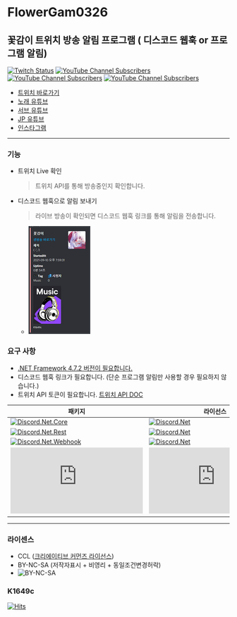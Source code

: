 # FlowerGam0326

## 꽃감이 트위치 방송 알림 프로그램 ( 디스코드 웹훅 or 프로그램 알림)

[![Twitch Status](https://img.shields.io/twitch/status/flowergam0326?label=%EA%BD%83%EA%B0%90%EC%9D%B4&style=social)](https://www.twitch.tv/flowergam0326)
[![YouTube Channel Subscribers](https://img.shields.io/youtube/channel/subscribers/UCIiAsSxd21ZGabut95VYYgw?label=Sing%20Youtube&style=social)](https://www.youtube.com/channel/UCIiAsSxd21ZGabut95VYYgw)
[![YouTube Channel Subscribers](https://img.shields.io/youtube/channel/subscribers/UCvFBlZPInHWf8eE4WUkKS6A?label=Sub%20Youtube&style=social)](https://www.youtube.com/channel/UCvFBlZPInHWf8eE4WUkKS6A)
[![YouTube Channel Subscribers](https://img.shields.io/youtube/channel/subscribers/UCX3ELg-sB0Y3pWpOVIW8CpA?label=JP%20Youtube&style=social)](https://www.youtube.com/channel/UCX3ELg-sB0Y3pWpOVIW8CpA)

* [트위치 바로가기](https://www.twitch.tv/flowergam0326)
* [노래 유튜브](https://www.youtube.com/channel/UCIiAsSxd21ZGabut95VYYgw)
* [서브 유튜브](https://www.youtube.com/channel/UCvFBlZPInHWf8eE4WUkKS6A)
* [JP 유튜브](https://www.youtube.com/channel/UCX3ELg-sB0Y3pWpOVIW8CpA)
* [인스타그램](https://www.instagram.com/flowergam/)

----

### 기능

* 트위치 Live 확인
    > 트위치 API를 통해 방송중인지 확인합니다.

* 디스코드 웹훅으로 알림 보내기
    > 라이브 방송이 확인되면 디스코드 웹훅 링크를 통해 알림을 전송합니다.

  * ![Discord-Webhook][Discord-Webhook-Ex]

### 요구 사항

* [.NET Framework 4.7.2 버전이 필요합니다.](https://dotnet.microsoft.com/download/dotnet-framework/net472)
* 디스코드 웹훅 링크가 필요합니다. (단순 프로그램 알림만 사용할 경우 필요하지 않습니다.)
* 트위치 API 토큰이 필요합니다. [트위치 API DOC](https://dev.twitch.tv/docs/api/)

**패키지** | **라이선스**
-------- | ----------------------------------------------------------
[![Discord.Net.Core](https://img.shields.io/nuget/v/Discord.Net.Core?label=Discord.Net.Core&logo=NuGet)](https://www.nuget.org/packages/Discord.Net.Core) | [![Discord.Net][DiscordNetLicense]]((https://licenses.nuget.org/MIT))
[![Discord.Net.Rest](https://img.shields.io/nuget/v/Discord.Net.Rest?label=Discord.Net.Rest&logo=NuGet)](https://www.nuget.org/packages/Discord.Net.Rest) | [![Discord.Net][DiscordNetLicense]]((https://licenses.nuget.org/MIT))
[![Discord.Net.Webhook](https://img.shields.io/nuget/v/Discord.Net.Webhook?label=Discord.Net.Webhook&logo=NuGet)](https://www.nuget.org/packages/Discord.Net.Webhook) | [![Discord.Net][DiscordNetLicense]]((https://licenses.nuget.org/MIT))
[![Newtonsoft.Json](https://img.shields.io/nuget/v/Newtonsoft.Json?label=Newtonsoft.Json&logo=NuGet)](https://www.nuget.org/packages/Newtonsoft.Json) | [![Newtonsoft.Json][NewtonsoftJsonLicense]]((https://licenses.nuget.org/MIT))

----

### 라이센스

* CCL ([크리에이티브 커먼즈 라이선스](https://en.wikipedia.org/wiki/Creative_Commons_license))
* BY-NC-SA (저작자표시 + 비영리 + 동일조건변경허락)
* ![BY-NC-SA][CCL-BY-NC-SA]

### K1649c

[![Hits](https://hits.seeyoufarm.com/api/count/incr/badge.svg?url=https%3A%2F%2Fgithub.com%2FK1649c%2FFlowerGam0326&count_bg=%2379C83D&title_bg=%23555555&icon=&icon_color=%23E7E7E7&title=hits&edge_flat=false)](https://hits.seeyoufarm.com)

[Discord-Webhook-Ex]: ./img/Discord-2.png "디스코드 웹훅 메세지 예시 이미지"
[CCL-BY-NC-SA]: https://upload.wikimedia.org/wikipedia/commons/thumb/1/12/Cc-by-nc-sa_icon.svg/120px-Cc-by-nc-sa_icon.svg.png "CCL BY-NC-SA 라이센스 이미지"
[DiscordNetLicense]: https://img.shields.io/github/license/Discord-Net/Discord.Net
[NewtonsoftJsonLicense]: https://img.shields.io/github/license/JamesNK/Newtonsoft.Json
